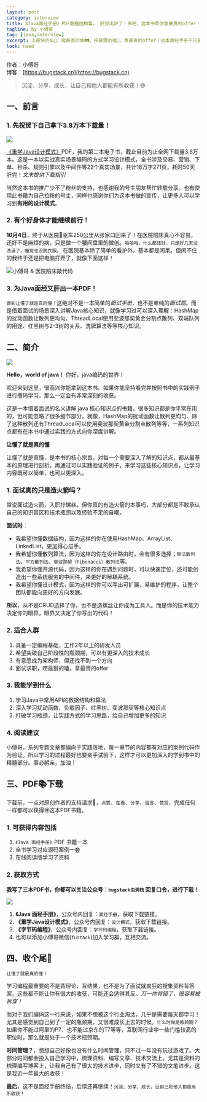 ```yaml
---
layout: post
category: interview
title: 《Java面经手册》PDF数据结构篇， 肝完出炉了！来吧，这本书帮你拿最贵的offer！
tagline: by 小傅哥
tag: [java,interview]
excerpt: 上最快的车🚗，爬最高的坡🛤。唠最狠的嗑🤔，拿最贵的offer！这本面经手册不只是面试，更是对Java的深入学习，扰动函数、负载因子、斐波那契、洗牌算法等等，助你突破阶段性瓶颈期。
lock: need
---
```


作者：小傅哥
<br/>博客：[https://bugstack.cn](https://bugstack.cn)

>沉淀、分享、成长，让自己和他人都能有所收获！😄

## 一、前言

### 1. 先祝贺下自己拿下3.8万本下载量！

![](https://bugstack.cn/assets/images/2020/interview/interview-all-0-01.png)

[《重学Java设计模式》](https://bugstack.cn/itstack-demo-design/2020/07/12/%E9%87%8D%E5%AD%A6-Java-%E8%AE%BE%E8%AE%A1%E6%A8%A1%E5%BC%8F.html)PDF，我的第二本电子书，截止目前为止全网下载量3.8万本。这是一本以实战真实场景编码的方式学习设计模式，全书涉及交易、营销、下单、秒杀、规则引擎以及中间件等22个真实场景，共计18万字271页，耗时50天肝完！*文末提供下载指引*

当然这本书的推广少不了粉丝的支持，也感谢我的号主朋友帮忙转载分享。也有使用此书籍为自己拉粉的号主，同样也感谢你们为这本书做的宣传，让更多人可以学习到**有用的设计模式**。

### 2. 有个好身体才能继续前行！

**10月4日**，终于从医院🏥驱车250公里从张家口回来了！在医院陪床真心不容易，还好不是麻烦的病，只是做一个腰间盘里的微创。`哈哈哈，什么都还好，只是好几天没洗澡了，睡觉也没脱衣服。` 在医院基本除了简单的看护外，基本都是闲呆。但闲不住的我终于还是把电脑打开了，就像下面这样！

![小傅哥 & 医院陪床敲代码](https://bugstack.cn/assets/images/2020/interview/interview-all-0-02.png)

### 3. 为Java面经又肝出一本PDF！

`做到让懂了就是真的懂！`这绝对不是一本简单的*面试手册*，也不是单纯的*面试题*。而是借着面试的场景深入讲解Java核心知识，就像学习过可以深入理解：HashMap的扰动函数让散列更均匀、ThreadLocal使用斐波那契黄金分割点散列、双端队列的用途、红黑树与2-3树的关系、洗牌算法等等核心知识。

## 二、简介

![](https://bugstack.cn/assets/images/2020/interview/interview-all-0-03.png)

**Hello，world of java！** 你好，java编码的世界！

欢迎来到这里，很高兴你能拿到这本书。如果你能坚持看完并按照书中的实践例子进行撸码学习，那么一定会有非常深刻的收获。

这是一本借着面试的名义讲解 java 核心知识点的书籍，很多知识都是你平常在用的，但可能忽略了很多细节部分。就像，HashMap的扰动函数让散列更均匀、除了这种散列还有ThreadLocal可以使用斐波那契黄金分割点散列等等，一系列知识点都有在本书中通过实践的方式向你深度讲解。

**让懂了就是真的懂**

让懂了就是真懂，是本书的核心宗旨。对每一个需要深入了解的知识点，都从最基本的原理进行剖析。再通过可以实践验证的例子，来学习这些核心知识点，让学习内容既可以简单，也可以更深入。

### 1. 面试真的只是造火箭吗？

常说面试造火箭，入职拧螺丝。但你真的有造火箭的本事吗，大部分都是不敢承认自己的知识盲区和技术瓶颈以及经验不足的自嘲。

**面试时**：

- 我希望你懂数据结构，因为这样的你在使用HashMap、ArrayList、LinkedList，更加得心应手。
- 我希望你懂散列算法，因为这样的你在设计路由时，会有很多选择；`除法散列法`、`平方散列法`、`斐波那契（Fibonacci）散列法`等。
- 我希望你懂开源代码，因为这样的你在遇到问题时，可以快速定位，还可能创造出一些系统服务的中间件，来更好的解耦系统。
- 我希望你懂设计模式，因为这样的你可以写出可扩展、易维护的程序，让整个团队都能向更好的方向发展。

**所以**，从不是CRUD选择了你，也不是造螺丝让你成为工具人。而是你的技术能力决定你的眼界，眼界又决定了你写出的代码！

### 2. 适合人群

1. 具备一定编程基础，工作2年以上的研发人员
2. 希望突破自己阶段性的瓶颈期，可以有更深入的技术成长
3. 有意愿成为架构师，但还找不到一个方向
4. 面试求职，唠最狠的嗑，拿最贵的offer

### 3. 我能学到什么

1. 学习Java中常用API的数据结构和算法
2. 深入学习扰动函数、负载因子、红黑树、斐波那契等核心知识点
3. 打破学习瓶颈，让实践方式的学习思路，给自己增加更多的知识

### 4. 阅读建议

小傅哥，系列专题文章都偏向于实践落地，每一章节的内容都有对应的案例代码作为验证。所以学习的过程最好也要亲手试验下，这样才可以更加深入的学到书中的精髓部分。事必躬亲，加油！

## 三、PDF📚下载

下载前，一点对原创作者的支持请求😬，`点赞`、`在看`、`分享`、`留言`、`赞赏`，完成任何一样都可以获得🉐这本PDF书籍。

### 1. 可获得内容包括

1. `《Java 面经手册》`PDF 书籍一本
2. 全书学习对应源码案例一套
3. 在线阅读版学习了资料

### 2. 获取方式


**我写了三本PDF书，你都可以关注公众号：`bugstack虫洞栈` 回复口令，进行下载！**

![](https://bugstack.cn/assets/images/qrcode.png)

1. **《Java 面经手册》**，公众号内回复：`面经手册`，获取下载链接。
2. **《重学Java设计模式》**，公众号内回复：`设计模式`，获取下载链接。
3. **《字节码编程》**，公众号内回复：`字节码编程`，获取下载链接。
4. 也可以添加小傅哥微信(`fustack`)加入学习群，互相交流。

## 四、收个尾🎉

`让懂了就是真的懂！`

学习编程最重要的不是背理论、背结果，也不是为了面试就疯狂的搜集资料背答案。这些都不能让你有很大的收获，可能还会适得其反。*万一你背错了，很容易被拆穿！*

而对于我们编码这一行来说，如果不想被这个行业淘汰，几乎是需要每天都学习！尤其是感觉到自己到了一定的瓶颈期，又很难成长上去的时候。`什么时候是瓶颈期？` 如果你不能过阿里的P7、也不能过京东的T7等等，互联网行业中一些门槛较高的职位时，那么就是处于一个技术瓶颈期。

**时间管理？**，想想自己好像也没有什么时间管理，只不过一年没有玩过游戏了。大部分时间都会投入自己学习中，梳理资料、编写文章、技术交流上。尤其是资料的梳理编写博客上，让我自己有了很大的技术进步，同时又有了不错的文笔进步。这是我近一年最大的收获！

**最后**，这不是面经手册终结，后续还再继续！`沉淀、分享、成长，让自己和他人都能有所收获！`